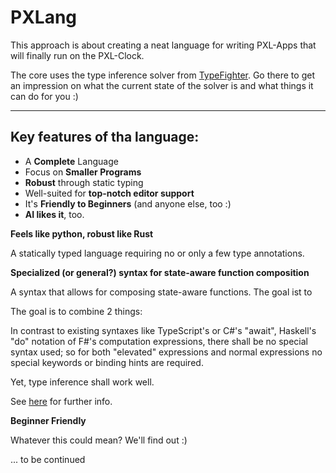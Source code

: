 # PXLang

This approach is about creating a neat language for writing PXL-Apps that will finally run on the PXL-Clock.

The core uses the type inference solver from [TypeFighter](https://github.com/SchlenkR/TypeFighter). Go there to get an impression on what the current state of the solver is and what things it can do for you :)

---

## Key features of tha language:

- A **Complete** Language
- Focus on **Smaller Programs**
- **Robust** through static typing
- Well-suited for **top-notch editor support**
- It's **Friendly to Beginners** (and anyone else, too :) 
- **AI likes it**, too.

**Feels like python, robust like Rust**

A statically typed language requiring no or only a few type annotations.

**Specialized (or general?) syntax for state-aware function composition**

A syntax that allows for composing state-aware functions. The goal ist to 

The goal is to combine 2 things:

In contrast to existing syntaxes like TypeScript's or C#'s "await", Haskell's "do" notation of F#'s computation expressions, there shall be no special syntax used; so for both "elevated" expressions and normal expressions no special keywords or binding hints are required.

Yet, type inference shall work well.

See [here](https://github.com/fsharp/fslang-suggestions/issues/1392) for further info.

**Beginner Friendly**

Whatever this could mean? We'll find out :) 

... to be continued

